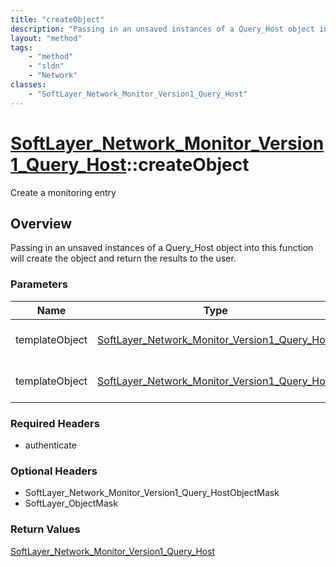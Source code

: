 ```yaml
---
title: "createObject"
description: "Passing in an unsaved instances of a Query_Host object into this function will create the object and return the results... "
layout: "method"
tags:
    - "method"
    - "sldn"
    - "Network"
classes:
    - "SoftLayer_Network_Monitor_Version1_Query_Host"
---
```

# [SoftLayer_Network_Monitor_Version1_Query_Host](/reference/services/SoftLayer_Network_Monitor_Version1_Query_Host)::createObject

Create a monitoring entry


## Overview 
Passing in an unsaved instances of a Query_Host object into this function will create the object and return the results to the user. 

### Parameters 
|Name | Type | Description |
| --- | --- | --- |
|templateObject| <a href='/reference/datatypes/SoftLayer_Network_Monitor_Version1_Query_Host'>SoftLayer_Network_Monitor_Version1_Query_Host </a>| The SoftLayer_Network_Monitor_Version1_Query_Host object that you wish to create.|
|templateObject| <a href='/reference/datatypes/SoftLayer_Network_Monitor_Version1_Query_Host'>SoftLayer_Network_Monitor_Version1_Query_Host </a>| The SoftLayer_Network_Monitor_Version1_Query_Host object that you wish to create.|


### Required Headers
* authenticate

### Optional Headers
* SoftLayer_Network_Monitor_Version1_Query_HostObjectMask
* SoftLayer_ObjectMask

### Return Values
<a href='/reference/datatypes/SoftLayer_Network_Monitor_Version1_Query_Host'>SoftLayer_Network_Monitor_Version1_Query_Host </a>

